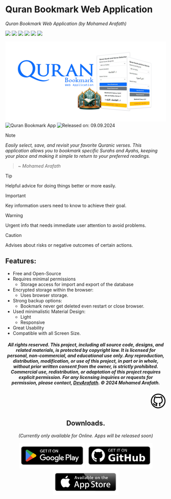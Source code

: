 # Quran Bookmark Web Application
_Quran Bookmark Web Application (by Mohamed Arafath)_

![](https://img.shields.io/badge/Created_by-DevArafath-black?logo=github)
![](https://img.shields.io/badge/HTML5-e34f26?logo=html5&labelColor=white)
![](https://img.shields.io/badge/CSS3-%232965f1?logo=css3&logoColor=%232965f1&labelColor=white)
![](https://img.shields.io/badge/javascript-%23f0db4f?logo=javascript&logoColor=%23f0db4f&labelColor=white)
![](https://img.shields.io/badge/Bootstrap%205.3.0-blue?logo=bootstrap&labelColor=white)
![](https://img.shields.io/github/downloads/DevArafath/quran-bookmark/total.svg)
<!--[![Github Downloads](https://img.shields.io/github/downloads/DevArafath/quran-bookmark/total?logo=amp)](https://github.com/DevArafath/quran-bookmark/releases)-->


![Cover](img/quranappcover.jpg "Cover Picture") 
![Quran Bookmark App](https://img.shields.io/badge/Quran%20Bookmark%20App-1.0.0-blue?colorA=258d43&colorB=ecb718) ![Released on: 09.09.2024](https://img.shields.io/badge/Released%20on%3A%20-09.09.2024-red?colorA=black&colorB=ecb718&style=flat-square)

> [!Note]
> _Easily select, save, and revisit your favorite Quranic verses. This application allows you to bookmark specific Surahs and Ayahs, keeping your place and making it simple to return to your preferred readings._
> > ~ _Mohamed Arafath_

> [!TIP]
> Helpful advice for doing things better or more easily.

> [!IMPORTANT]
> Key information users need to know to achieve their goal.

> [!WARNING]
> Urgent info that needs immediate user attention to avoid problems.

> [!CAUTION]
> Advises about risks or negative outcomes of certain actions.

## Features:

 * Free and Open-Source
 * Requires minimal permissions
   - Storage access for import and export of the database
 * Encrypted storage within the browser:
   - Uses browser storage.
 * Strong backup options:
   - Bookmark never get deleted even restart or close browser.  
 * Used minimalistic Material Design:
   - Light
   - Responsive
 * Great Usability
 * Compatible with all Screen Size.

<div align="center">
  
##### _All rights reserved. This project, including all source code, designs, and related materials, is protected by copyright law. It is licensed for personal, non-commercial, and educational use only. Any reproduction, distribution, modification, or use of this project, in part or in whole, without prior written consent from the owner, is strictly prohibited. Commercial use, redistribution, or adaptation of this project requires explicit permission. For any licensing inquiries or requests for permission, please contact, [DevArafath](https://github.com/DevArafath/). &copy; 2024 Mohamed Arafath._

<div align="right">

<a href="https://www.github.com">
  <img src="img/git_pro.svg" alt="Social Links" width="50" height="50">
</a>

<div align="center">
  
## Downloads.
_(Currently only available for Online. Apps will be released soon)_

[<img height=80 alt="Get it on GitHub" src="img/get_google.png"/>](https://github.com/DevArafath/quran-bookmark/releases)
[<img height=80 alt="Get it on GitHub" src="img/get_github.png"/>](https://github.com/DevArafath/quran-bookmark/releases)
[<img height=80 alt="Get it on GitHub" src="img/get_apple.png"/>](https://github.com/DevArafath/quran-bookmark/releases)

<div align="left">

<!--
### Licence
```
© 2024 Mohamed Arafath, © 2024 DevArafath

Permission is granted to anyone to use, copy, modify, and distribute the Software and its documentation without restriction,
including for commercial purposes, as long as the original copyright notice and this permission are included in all copies.

The Software is provided "as is" without any warranties, express or implied.
The authors are not liable for any damages or issues arising from the use of the Software.
```

####

<a href="https://www.facebook.com/" target="_blank"><img src="img/fb.png" alt="Facebook" width="30"></a>
<a href="#" target="_blank"><img src="img/tw.png" alt="Twitter" width="30"></a>
<a href="#" target="_blank"><img src="img/ig.png" alt="Instagram" width="30"></a>
<a href="#" target="_blank"><img src="img/in.png" alt="LinkedIn" width="30"></a>
<a href="#" target="_blank"><img src="img/git.png" alt="GitHub" width="30"></a>
--!>

